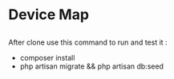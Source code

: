 # Device Map
##

After clone use this command to run and test it : 

- composer install
- php artisan migrate && php artisan db:seed 
